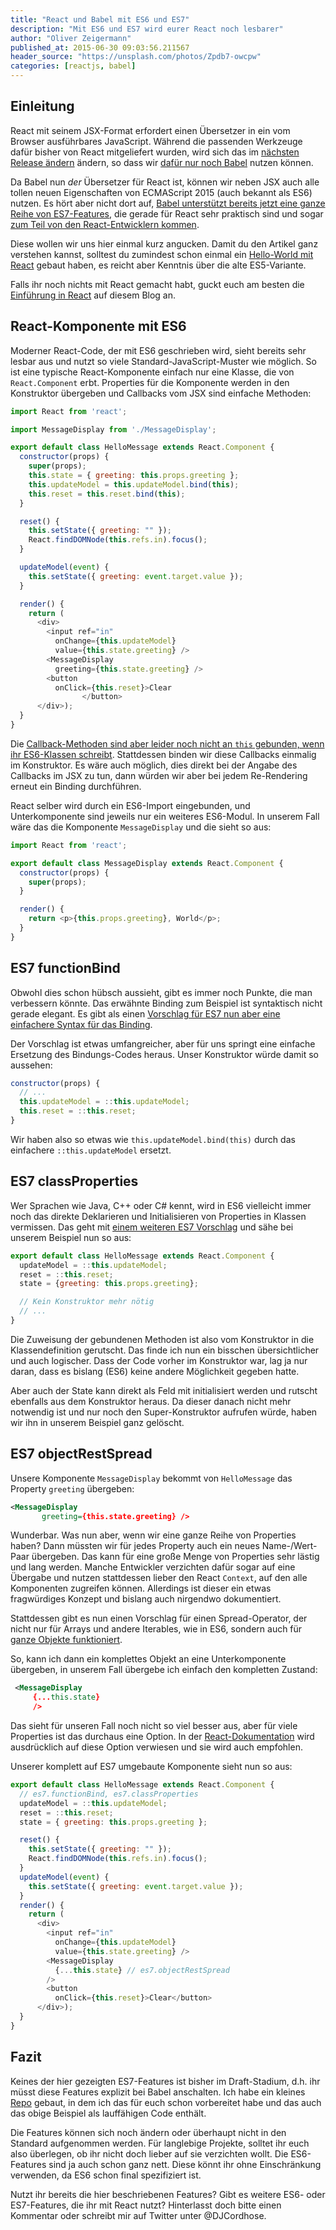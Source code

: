 ```yaml
---
title: "React und Babel mit ES6 und ES7"
description: "Mit ES6 und ES7 wird eurer React noch lesbarer"
author: "Oliver Zeigermann"
published_at: 2015-06-30 09:03:56.211567
header_source: "https://unsplash.com/photos/Zpdb7-owcpw"
categories: [reactjs, babel]
---
```


## Einleitung

React mit seinem JSX-Format erfordert einen Übersetzer in ein vom Browser ausführbares JavaScript. Während die passenden Werkzeuge dafür bisher von React mitgeliefert wurden, wird sich das im [nächsten Release ändern](http://facebook.github.io/react/blog/2015/06/12/deprecating-jstransform-and-react-tools.html) ändern, so dass wir [dafür nur noch Babel](https://babeljs.io/docs/usage/jsx/) nutzen können.

Da Babel nun _der_ Übersetzer für React ist, können wir neben JSX auch alle tollen neuen Eigenschaften von ECMAScript 2015 (auch bekannt als ES6) nutzen. Es hört aber nicht dort auf, [Babel unterstützt bereits jetzt eine ganze Reihe von ES7-Features](https://babeljs.io/docs/usage/experimental/), die gerade für React sehr praktisch sind und sogar [zum Teil von den React-Entwicklern kommen](https://github.com/sebmarkbage/ecmascript-rest-spread).

Diese wollen wir uns hier einmal kurz angucken. Damit du den Artikel ganz verstehen kannst, solltest du zumindest schon einmal ein [Hello-World mit React](https://facebook.github.io/react/docs/getting-started.html) gebaut haben, es reicht aber Kenntnis über die alte ES5-Variante.

Falls ihr noch nichts mit React gemacht habt, guckt euch am besten die [Einführung in React](http://reactjs.de/posts/einfuehrung-in-react) auf diesem Blog an.

## React-Komponente mit ES6

Moderner React-Code, der mit ES6 geschrieben wird, sieht bereits sehr lesbar aus und nutzt so viele Standard-JavaScript-Muster wie möglich. So ist eine typische React-Komponente einfach nur eine Klasse, die von `React.Component` erbt. Properties für die Komponente werden in den Konstruktor übergeben und Callbacks vom JSX sind einfache Methoden:

```javascript
import React from 'react';

import MessageDisplay from './MessageDisplay';

export default class HelloMessage extends React.Component {
  constructor(props) {
    super(props);
    this.state = { greeting: this.props.greeting };
    this.updateModel = this.updateModel.bind(this);
    this.reset = this.reset.bind(this);
  }

  reset() {
    this.setState({ greeting: "" });
    React.findDOMNode(this.refs.in).focus();
  }

  updateModel(event) {
    this.setState({ greeting: event.target.value });
  }

  render() {
    return (
      <div>
        <input ref="in"
          onChange={this.updateModel}
          value={this.state.greeting} />
        <MessageDisplay
          greeting={this.state.greeting} />
        <button
          onClick={this.reset}>Clear
                </button>
      </div>);
  }
}
```
Die [Callback-Methoden sind aber leider noch nicht an `this` gebunden, wenn ihr ES6-Klassen schreibt](https://facebook.github.io/react/blog/2015/01/27/react-v0.13.0-beta-1.html). Stattdessen binden wir diese Callbacks einmalig im Konstruktor. Es wäre auch möglich, dies direkt bei der Angabe des Callbacks im JSX zu tun, dann würden wir aber bei jedem Re-Rendering erneut ein Binding durchführen.

React selber wird durch ein ES6-Import eingebunden, und Unterkomponente sind jeweils nur ein weiteres ES6-Modul. In unserem Fall wäre das die Komponente `MessageDisplay` und die sieht so aus:

```javascript
import React from 'react';

export default class MessageDisplay extends React.Component {
  constructor(props) {
    super(props);
  }

  render() {
    return <p>{this.props.greeting}, World</p>;
  }
}
```

## ES7 functionBind

Obwohl dies schon hübsch aussieht, gibt es immer noch Punkte, die man verbessern könnte. Das erwähnte Binding zum Beispiel ist syntaktisch nicht gerade elegant. Es gibt als einen [Vorschlag für ES7 nun aber eine einfachere Syntax für das Binding](https://github.com/zenparsing/es-function-bind).

Der Vorschlag ist etwas umfangreicher, aber für uns springt eine einfache Ersetzung des Bindungs-Codes heraus. Unser Konstruktor würde damit so aussehen:

```javascript
constructor(props) {
  // ...
  this.updateModel = ::this.updateModel;
  this.reset = ::this.reset;
}
```

 Wir haben also so etwas wie `this.updateModel.bind(this)` durch das einfachere  `::this.updateModel` ersetzt.

## ES7 classProperties

Wer Sprachen wie Java, C++ oder C# kennt, wird in ES6 vielleicht immer noch das direkte Deklarieren und Initialisieren von Properties in Klassen vermissen. Das geht mit [einem weiteren ES7 Vorschlag](https://gist.github.com/jeffmo/054df782c05639da2adb) und sähe bei unserem Beispiel nun so aus:

```javascript
export default class HelloMessage extends React.Component {
  updateModel = ::this.updateModel;
  reset = ::this.reset;
  state = {greeting: this.props.greeting};

  // Kein Konstruktor mehr nötig
  // ...
}
```

Die Zuweisung der gebundenen Methoden ist also vom Konstruktor in die Klassendefinition gerutscht. Das finde ich nun ein bisschen übersichtlicher und auch logischer. Dass der Code vorher im Konstruktor war, lag ja nur daran, dass es bislang (ES6) keine andere Möglichkeit gegeben hatte.

Aber auch der State kann direkt als Feld mit initialisiert werden und rutscht ebenfalls aus dem Konstruktor heraus. Da dieser danach nicht mehr notwendig ist und nur noch den Super-Konstruktor aufrufen würde, haben wir ihn in unserem Beispiel ganz gelöscht.

## ES7 objectRestSpread

Unsere Komponente `MessageDisplay` bekommt von `HelloMessage` das Property `greeting` übergeben:

```xml
<MessageDisplay
       greeting={this.state.greeting} />
```

 Wunderbar. Was nun aber, wenn wir eine ganze Reihe von Properties haben? Dann müssten wir für jedes Property auch ein neues Name-/Wert-Paar übergeben. Das kann für eine große Menge von Properties sehr lästig und lang werden. Manche Entwickler verzichten dafür sogar auf eine Übergabe und nutzen stattdessen lieber den React `Context`, auf den alle Komponenten zugreifen können. Allerdings ist dieser ein etwas fragwürdiges Konzept und bislang auch nirgendwo dokumentiert.

 Stattdessen gibt es nun einen Vorschlag für einen Spread-Operator, der nicht nur für Arrays und andere Iterables, wie in ES6, sondern auch für [ganze Objekte funktioniert](https://github.com/sebmarkbage/ecmascript-rest-spread).

 So, kann ich dann ein komplettes Objekt an eine Unterkomponente übergeben, in unserem Fall übergebe ich einfach den kompletten Zustand:

```xml
 <MessageDisplay
     {...this.state}
     />
```
Das sieht für unseren Fall noch nicht so viel besser aus, aber für viele Properties ist das durchaus eine Option. In der [React-Dokumentation](http://facebook.github.io/react/docs/jsx-spread.html) wird ausdrücklich auf diese Option verwiesen und  sie wird auch empfohlen.

Unserer komplett auf ES7 umgebaute Komponente sieht nun so aus:

```javascript
export default class HelloMessage extends React.Component {
  // es7.functionBind, es7.classProperties
  updateModel = ::this.updateModel;
  reset = ::this.reset;
  state = { greeting: this.props.greeting };

  reset() {
    this.setState({ greeting: "" });
    React.findDOMNode(this.refs.in).focus();
  }
  updateModel(event) {
    this.setState({ greeting: event.target.value });
  }
  render() {
    return (
      <div>
        <input ref="in"
          onChange={this.updateModel}
          value={this.state.greeting} />
        <MessageDisplay
          {...this.state} // es7.objectRestSpread
        />
        <button
          onClick={this.reset}>Clear</button>
      </div>);
  }
}
```

## Fazit

Keines der hier gezeigten ES7-Features ist bisher im Draft-Stadium, d.h. ihr müsst diese Features explizit bei Babel anschalten. Ich habe ein kleines [Repo](https://github.com/DJCordhose/react-sandbox/tree/es7)  gebaut, in dem ich das für euch schon vorbereitet habe und das auch das obige Beispiel als lauffähigen Code enthält.

Die Features können sich noch ändern oder überhaupt nicht in den Standard aufgenommen werden. Für langlebige Projekte, solltet ihr euch also überlegen, ob ihr nicht doch lieber auf sie verzichten wollt. Die ES6-Features sind ja auch schon ganz nett. Diese könnt ihr ohne Einschränkung verwenden, da ES6 schon final spezifiziert ist.

Nutzt ihr bereits die hier beschriebenen Features? Gibt es weitere ES6- oder ES7-Features, die ihr mit React nutzt? Hinterlasst doch bitte einen Kommentar oder schreibt mir auf Twitter unter @DJCordhose.
